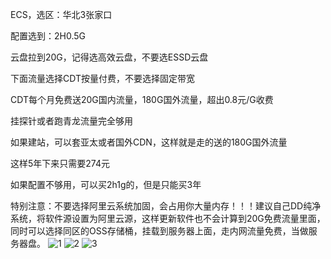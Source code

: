 ECS，选区：华北3张家口

配置选到：2H0.5G

云盘拉到20G，记得选高效云盘，不要选ESSD云盘

下面流量选择CDT按量付费，不要选择固定带宽

CDT每个月免费送20G国内流量，180G国外流量，超出0.8元/G收费

挂探针或者跑青龙流量完全够用

如果建站，可以套亚太或者国外CDN，这样就是走的送的180G国外流量

这样5年下来只需要274元

如果配置不够用，可以买2h1g的，但是只能买3年

特别注意：不要选择阿里云系统加固，会占用你大量内存！！！建议自己DD纯净系统，将软件源设置为阿里云源，这样更新软件也不会计算到20G免费流量里面，同时可以选择同区的OSS存储桶，挂载到服务器上面，走内网流量免费，当做服务器盘。
![1](https://github.com/cao-gift/cao-gift.github.io/assets/65548967/4a762b10-f3a5-483c-a3e8-b5b68063857c)
![2](https://github.com/cao-gift/cao-gift.github.io/assets/65548967/7397bab8-94d5-481d-aef6-6b7ef5206c98)
![3](https://github.com/cao-gift/cao-gift.github.io/assets/65548967/6da438ce-85e8-44bc-a38a-87bba3fe6ba0)
